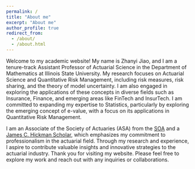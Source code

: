 ```yaml
---
permalink: /
title: "About me"
excerpt: "About me"
author_profile: true
redirect_from: 
  - /about/
  - /about.html
---
```

Welcome to my academic website! My name is Zhanyi Jiao, and I am a tenure-track Assistant Professor of Actuarial Science in the Department of Mathematics at Illinois State University. My research focuses on Actuarial Science and Quantitative Risk Management, including risk measures, risk sharing, and the theory of model uncertainty. I am also engaged in exploring the applications of these concepts in diverse fields such as Insurance, Finance, and emerging areas like FinTech and InsurTech. I am committed to expanding my expertise to Statistics, particularly by exploring the emerging concept of e-value, with a focus on its applications in Quantitative Risk Management.

I am an Associate of the Society of Actuaries (ASA) from the [SOA](https://www.soa.org/) and a [James C. Hickman Scholar](https://www.soa.org/resources/announcements/press-releases/2023/2023-hickman-scholars/), which emphasizes my commitment to professionalism in the actuarial field. Through my research and experience, I aspire to contribute valuable insights and innovative strategies to the actuarial industry. Thank you for visiting my website. Please feel free to explore my work and reach out with any inquiries or collaborations.
